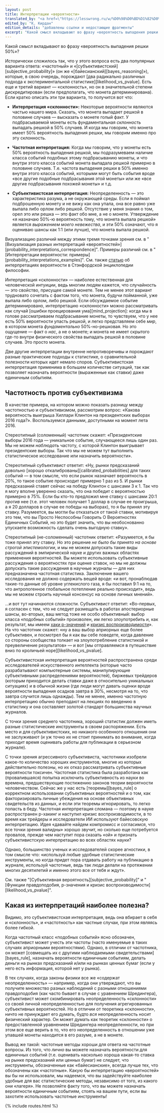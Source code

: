 ```yaml
---
layout: post
title: Интерпретации «вероятности»
translated_by: "<a href=\"https://lesswrong.ru/w/%D0%98%D0%BD%D1%82%D0%B5%D1%80%D0%BF%D1%80%D0%B5%D1%82%D0%B0%D1%86%D0%B8%D0%B8_%C2%AB%D0%B2%D0%B5%D1%80%D0%BE%D1%8F%D1%82%D0%BD%D0%BE%D1%81%D1%82%D0%B8%C2%BB\">Muyyd</a>"
edited_by: "К. Кирдан"
edition_details: "добавлены ссылки и недостающие фрагменты"
excerpt: "Какой смысл вкладывают во фразу «вероятность выпадения решки 50%»?"
---
```

Какой _смысл_ вкладывают во фразу «вероятность выпадения решки 50%»?

Исторически сложилось так, что у этого вопроса есть два популярных варианта ответа: «частотный» и «[субъективистский][subjective_probability]» (он же «[байесианский][bayes_reasoning]»), которые, в свою очередь, порождают [два радикально различных подхода к экспериментальной статистике][likelihood_vs_pvalue]. Есть еще и третий вариант — «склонность», но он в значительной степени дискредитирован (если предполагать, что монета детерминирована). Если кратко описать эти три варианта, то получится вот что:

- **Интерпретация «склонности»:** Некоторые вероятности являются частью нашего мира. Сказать, что монета выпадает решкой в половине случаев — высказать о монете голый факт. У подбрасываемой монеты есть фундаментальная _склонность_ выпадать решкой в 50% случаев. И когда мы говорим, что монета имеет 50% вероятность выпадения решки, мы говорим именно про эту склонность.

- **Частотная интерпретация:** Когда мы говорим, что у монеты есть 50% вероятность выпадения решкой, мы подразумеваем наличие класса событий подобных этому подбрасыванию монеты, и что внутри этого класса событий монета выпадала решкой примерно в половине случаев. Т.е. частота выпадения решки в 50% именно внутри этого класса событий, которыми могут быть события вроде «все другие подобные подбрасывания этой монеты» или же «все другие подбрасывания похожей монеты» и т.д.

- **Субъективистская интерпретация:** Неопределенность — это характеристика разума, а не окружающей среды. Если я поймал подброшенную монету и не вижу как она упала, она все равно уже выпала либо орлом либо решкой. Отсутствие у меня знания о том, орел это или решка — это факт обо мне, а не о монете. Утверждение «я назначаю 50%-ю вероятность тому, что монета выпала решкой» является _выражением моего невежества_, и эти 50% означают, что я оцениваю шансы как 1:1 (или лучше), что монета выпала решкой.

Визуализацию различий между этими тремя точками зрения см. в "[Визуализация разных интерпретаций «вероятностей»][probability_interpretations_correspondence]". Примеры различий см. в "[Интерпретации вероятности: примеры][probability_interpretations_examples]". См. также [статью](http://plato.stanford.edu/entries/probability-interpret/) об интерпретациях вероятности в Стэнфордской энциклопедии философии.

Интерпретация «склонности» — наиболее естественная для человеческой интуиции, ведь многим людям кажется, что случайность — это свойство, присущее самой монете. Тем не менее этот вариант трудновато сочетать с фактом того, что монета, будучи пойманной, уже выпала либо орлом, либо решкой. Если обсуждаемое событие детерминировано, интерпретацию «склонности» можно рассматривать как случай [ошибки проецирования ума][mind_projection]\: когда мы в голове рассматриваем подбрасывание монеты, то чувствуем, что у нее есть 50% вероятности упасть решкой, и легко представляем себе _мир_, в котором монета _фундаментально_ 50%-но-решковая. Но это ощущение — факт о _нас_, а не о монете; и монета не имеет скрытого где-то внутри физического свойства выпадать решкой в половине случаев. Это просто монета.

Две другие интерпретации внутренне непротиворечивы и порождают разные практические подходы к статистике, о сравнительной полезности которых идет немало споров. Субъективистская интерпретация применима в большем количестве ситуаций, так как позволяет назначать вероятности (выраженные как ставки) даже единичным событиям.

## Частотность против субъективизма

В качестве примера, на котором можно показать разницу между частотностью и субъективизмом, рассмотрим вопрос: «Какова вероятность выигрыша Хиллари Клинтон на президентских выборах 2016 года?». Воспользуемся данными, доступными на момент лета 2016.

Стереотипный (соломенный) частотник скажет: «Президентские выборы 2016 года — уникальное событие, случающееся лишь один раз. Мы не можем _наблюдать_ частоту, с которой Клинтон выигрывает президентские выборы. Так что мы не можем тут выполнить статистическое исследование или назначить вероятности».

Стереотипный субъективист ответит: «Ну, рынки предсказаний довольно [хорошо откалиброваны][calibrated_probabilities] для таких событий — в том смысле, что если рынок назначает вероятность в 20%, то такое событие происходит примерно 1 раз из 5. И рынки предсказаний ставят сейчас на победу Клинтон с шансами 3 к 1. Так что я могу вполне уверенно сказать, что она победит с вероятностью примерно в 75%. Если бы кто-то предложил мне ставку с шансами 20:1 _против_ нее (т.е. этот человек получает 1 доллар в случае ее проигрыша, а я 20 долларов в случае ее победы на выборах), то я бы принял эту ставку. Разумеется, вы могли бы отказаться от такой ставки, мотивируя это тем, что вы Просто Неспособны Говорить О Вероятностях Единичных Событий, но это будет значить, что вы необоснованно упускаете возможность сделать очень выгодную ставку».

Стереотипный (не-соломенный) частотник ответит: «Разумеется, я бы тоже принял эту ставку. Но это решение _не было бы принято на основе строгой эпистемологии_, и мы не можем допускать такие виды рассуждений в эмпирической науке и других важных областях применения вероятностей. Вы можете использовать субъективные рассуждения о вероятностях при оценке ставок, но мы не должны допускать такие рассуждения в научные журналы — для них предназначена частотная статистика. Заключение вашего исследования не должно содержать вещей вроде: «и вот, пронаблюдав такие-то данные об уровне углекислого газа, я бы поставил 9:1 на то, что антропогенное глобальное потепление реально происходит», ведь мы не можем строить научный консенсус на основе личных мнений».

...и вот тут начинаются сложности. Субъективист ответит: «Во-первых, я согласен с тем, что не следует размещать в работах апостериорные шансы, во-вторых, ваш метод тоже не особо объективный: выбор класса «подобных событий» произволен, им легко злоупотребить и, как результат, мы имеем [хаки p-значений](https://en.wikipedia.org/wiki/Data_dredging) и [кризис воспроизводимости](https://en.wikipedia.org/wiki/Replication_crisis)». На что частотник скажет: «ну а ваш выбор априорных еще более субъективен, и посмотрел бы я как вы себе поведете, когда давление со стороны сообщества толкает на злоупотребление статистикой и преувеличение результатов» — и вот [мы отправляемся в путешествие вниз по кроличьей норе][likelihood_vs_pvalue].

Субъективистская интерпретация вероятностей распространена среди исследователей искусственного интеллекта (которые часто разрабатывают компьютерные системы, манипулирующие субъективными распределениями вероятностей), биржевых трейдеров (которым приходится делать ставки даже в относительно уникальных ситуациях) и в обычной жизни (где люди могут давать оценки вроде вероятности выпадения осадков завтра в 30%, несмотря на то, что завтра случится лишь однажды). Тем не менее, именно частотную интерпретацию обычно преподают на лекциях по введению в статистику и она составляет золотой стандарт большинства научных журналов.

С точки зрения среднего частотника, хороший статистик должен иметь разные статистические инструменты в своем распоряжении. Есть место и для субъективистских, но никакого особенного отношения они не заслуживают (и уж точно их не стоит принимать во внимание, когда приходит время оценивать работы для публикации в серьезном журнале).

С точки зрения агрессивного субъективиста, частотники изобрели какое-то количество хороших инструментов, многие из которых действительно полезны, но их отказ рассматривать субъективные вероятности токсичен. Частотная статистика была разработана как (провалившаяся) попытка исключить субъективность из науки во времена, предшествующие постижению законов теории вероятности человечеством. Сейчас же у нас есть [теоремы][bayes_rule] о корректном использовании субъективных вероятностей и о том, как факторизировать личные убеждения на основе объективных свидетельств из данных, и если эти теоремы игнорировать, то легко попасть в беду. Частотная интерпретация сломана — поэтому в науке распространен p-хакинг и наступил кризис воспроизводимости, в то время как трейдеры и исследователи ИИ используют байесовскую интерпретацию. Идея «давайте найдем компромисс и согласимся, что все точки зрения валидны» хорошо звучит, но сколько еще потребуется провалов, прежде чем наступит пора сказать «ой» и признать субъективистскую интерпретацию во всех областях науки?

Однако, большинство ученых и исследователей скорее агностики, в том смысле что: «используй любые удобные статистические инструменты, но когда придет пора отдавать работу на публикацию в журнале, используй частотные, ведь так люди делали на протяжении многих десятилетий и именно этого все от тебя и ждут».

См. также "[Субъективная вероятность][subjective_probability]" и "[Функции правдоподобия, p-значения и кризис воспроизводимости][likelihood_vs_pvalue]".

## Какая из интерпретаций наиболее полезна?

Видимо, это субъективистская интерпретация, ведь она вбирает в себя и «склонность», и «частотность» как частные случаи, при этом являясь более гибкой.

Когда частотный класс «подобных событий» ясно обозначен, субъективист может учесть эти частоты (часто именуемые в таких случаях априорными вероятностями). Однако, в отличии от частотника, он может [совмещать их с другими наблюдаемыми свидетельствами][bayes_rule], назначать вероятности единичным событиям, делать деньги на рынках предсказаний и/или на рынках ценных бумаг (если у него есть информация, которой нет у рынка).

В тех случаях, когда законы физики все же «содержат неопределенность» — например, когда они утверждают, что вы получите множество разных наблюдений с разными отношениями правдоподобия (как часто бывает в случае с уравнением Шредингера), субъективист может скомбинировать неопределенность «склонности» со своей личной неопределенностью для получения агрегированных субъективных вероятностей. Но в отличии от теоретика «склонности», ничто не принуждает его думать, будто _вся_ неопределенность носит физический характер. Он может думать как теоретик «склонности» о предоставленной уравнением Шредингера неопределенности, но при этом все еще верить в то, что его неопределенность в отношении уже упавшей монеты находится в его разуме, а не в монете.

Вывод же такой: частотные методы хороши для ответа на частотные вопросы. Из того, что _лично_ вы можете назначать вероятности для единичных событий (т.е. оценивать насколько хороша какая-то ставка на рынке предсказаний или ценных бумаг) не следует, что инструменты, обозначенные как «байесианские», всегда лучше тех, что обозначены как «частотные». Какую бы интерпретацию «вероятностей» вы бы ни использовали, мы надеемся, что вы задействуйте наиболее удобные для вас статистические методы, независимо от того, из какого они «лагеря». Не позволяйте факту того, что вы можете назначать вероятности единичным событиям, стоять на вашем пути, если вы захотите использовать частотные инструменты!

{% include routes.html %}
